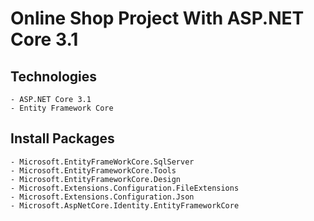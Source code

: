 # Online Shop Project With ASP.NET Core 3.1

## Technologies
	- ASP.NET Core 3.1
	- Entity Framework Core
## Install Packages
	- Microsoft.EntityFrameWorkCore.SqlServer
	- Microsoft.EntityFrameworkCore.Tools
	- Microsoft.EntityFrameworkCore.Design
	- Microsoft.Extensions.Configuration.FileExtensions
	- Microsoft.Extensions.Configuration.Json
	- Microsoft.AspNetCore.Identity.EntityFrameworkCore